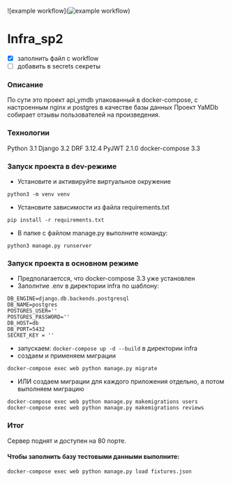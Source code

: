 ![example workflow](![example workflow](https://img.shields.io/appveyor/build/marlen2204/yamdb_final))

# Infra_sp2
- [x] заполнить файл c workflow
- [ ] добавить в secrets секреты
### Описание
По сути это проект api_ymdb упакованный в docker-compose, с настроенным nginx  и postgres в качестве базы данных
Проект YaMDb собирает отзывы пользователей на произведения.
### Технологии
Python 3.1
Django 3.2
DRF 3.12.4
PyJWT 2.1.0
docker-compose 3.3
### Запуск проекта в dev-режиме
- Установите и активируйте виртуальное окружение
```
python3 -m venv venv
```
- Установите зависимости из файла requirements.txt
```
pip install -r requirements.txt
``` 
- В папке с файлом manage.py выполните команду:
```
python3 manage.py runserver
```
### Запуск проекта в основном режиме
- Предполагаетсся, что docker-compose 3.3 уже установлен
- Заполнтие .env  в директории infra по шаблону:
```
DB_ENGINE=django.db.backends.postgresql
DB_NAME=postgres
POSTGRES_USER=''
POSTGRES_PASSWORD=''
DB_HOST=db
DB_PORT=5432
SECRET_KEY = ''
```
- запускаем:  ``` docker-compose up -d --build ``` в директории infra
-  создаем и применяем миграции 
``` 
docker-compose exec web python manage.py migrate
```
- ИЛИ создаем миграции для каждого приложения отдельно, а потом выполняем миграцию
```
docker-compose exec web python manage.py makemigrations users
docker-compose exec web python manage.py makemigrations reviews
```
### Итог
Сервер поднят и доступен на 80 порте.
#### Чтобы заполнить базу тестовыми данными выполните:
```
docker-compose exec web python manage.py load fixtures.json
```
